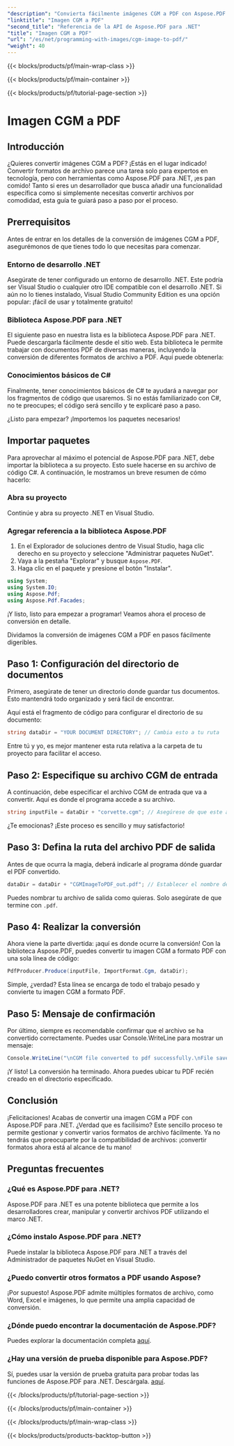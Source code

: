 ```yaml
---
"description": "Convierta fácilmente imágenes CGM a PDF con Aspose.PDF para .NET. Siga esta sencilla guía paso a paso y agilice su proceso de conversión de archivos."
"linktitle": "Imagen CGM a PDF"
"second_title": "Referencia de la API de Aspose.PDF para .NET"
"title": "Imagen CGM a PDF"
"url": "/es/net/programming-with-images/cgm-image-to-pdf/"
"weight": 40
---
```


{{< blocks/products/pf/main-wrap-class >}}

{{< blocks/products/pf/main-container >}}

{{< blocks/products/pf/tutorial-page-section >}}

# Imagen CGM a PDF

## Introducción

¿Quieres convertir imágenes CGM a PDF? ¡Estás en el lugar indicado! Convertir formatos de archivo parece una tarea solo para expertos en tecnología, pero con herramientas como Aspose.PDF para .NET, ¡es pan comido! Tanto si eres un desarrollador que busca añadir una funcionalidad específica como si simplemente necesitas convertir archivos por comodidad, esta guía te guiará paso a paso por el proceso.

## Prerrequisitos

Antes de entrar en los detalles de la conversión de imágenes CGM a PDF, asegurémonos de que tienes todo lo que necesitas para comenzar.

### Entorno de desarrollo .NET

Asegúrate de tener configurado un entorno de desarrollo .NET. Este podría ser Visual Studio o cualquier otro IDE compatible con el desarrollo .NET. Si aún no lo tienes instalado, Visual Studio Community Edition es una opción popular: ¡fácil de usar y totalmente gratuito!

### Biblioteca Aspose.PDF para .NET

El siguiente paso en nuestra lista es la biblioteca Aspose.PDF para .NET. Puede descargarla fácilmente desde el sitio web. Esta biblioteca le permite trabajar con documentos PDF de diversas maneras, incluyendo la conversión de diferentes formatos de archivo a PDF. Aquí puede obtenerla:

### Conocimientos básicos de C#

Finalmente, tener conocimientos básicos de C# te ayudará a navegar por los fragmentos de código que usaremos. Si no estás familiarizado con C#, no te preocupes; el código será sencillo y te explicaré paso a paso.

¿Listo para empezar? ¡Importemos los paquetes necesarios!

## Importar paquetes

Para aprovechar al máximo el potencial de Aspose.PDF para .NET, debe importar la biblioteca a su proyecto. Esto suele hacerse en su archivo de código C#. A continuación, le mostramos un breve resumen de cómo hacerlo:

### Abra su proyecto

Continúe y abra su proyecto .NET en Visual Studio. 

### Agregar referencia a la biblioteca Aspose.PDF

1. En el Explorador de soluciones dentro de Visual Studio, haga clic derecho en su proyecto y seleccione "Administrar paquetes NuGet".
2. Vaya a la pestaña "Explorar" y busque `Aspose.PDF`.
3. Haga clic en el paquete y presione el botón "Instalar".

```csharp
using System;
using System.IO;
using Aspose.Pdf;
using Aspose.Pdf.Facades;
```

¡Y listo, listo para empezar a programar! Veamos ahora el proceso de conversión en detalle.

Dividamos la conversión de imágenes CGM a PDF en pasos fácilmente digeribles.

## Paso 1: Configuración del directorio de documentos

Primero, asegúrate de tener un directorio donde guardar tus documentos. Esto mantendrá todo organizado y será fácil de encontrar. 

Aquí está el fragmento de código para configurar el directorio de su documento:

```csharp
string dataDir = "YOUR DOCUMENT DIRECTORY"; // Cambia esto a tu ruta
```

Entre tú y yo, es mejor mantener esta ruta relativa a la carpeta de tu proyecto para facilitar el acceso.

## Paso 2: Especifique su archivo CGM de entrada

A continuación, debe especificar el archivo CGM de entrada que va a convertir. Aquí es donde el programa accede a su archivo.

```csharp
string inputFile = dataDir + "corvette.cgm"; // Asegúrese de que este archivo exista en su directorio
```

¿Te emocionas? ¡Este proceso es sencillo y muy satisfactorio!

## Paso 3: Defina la ruta del archivo PDF de salida

Antes de que ocurra la magia, deberá indicarle al programa dónde guardar el PDF convertido.

```csharp
dataDir = dataDir + "CGMImageToPDF_out.pdf"; // Establecer el nombre del archivo PDF de salida
```

Puedes nombrar tu archivo de salida como quieras. Solo asegúrate de que termine con `.pdf`.

## Paso 4: Realizar la conversión

Ahora viene la parte divertida: ¡aquí es donde ocurre la conversión! Con la biblioteca Aspose.PDF, puedes convertir tu imagen CGM a formato PDF con una sola línea de código:

```csharp
PdfProducer.Produce(inputFile, ImportFormat.Cgm, dataDir);
```

Simple, ¿verdad? Esta línea se encarga de todo el trabajo pesado y convierte tu imagen CGM a formato PDF.

## Paso 5: Mensaje de confirmación

Por último, siempre es recomendable confirmar que el archivo se ha convertido correctamente. Puedes usar Console.WriteLine para mostrar un mensaje:

```csharp
Console.WriteLine("\nCGM file converted to pdf successfully.\nFile saved at " + dataDir);
```

¡Y listo! La conversión ha terminado. Ahora puedes ubicar tu PDF recién creado en el directorio especificado.

## Conclusión

¡Felicitaciones! Acabas de convertir una imagen CGM a PDF con Aspose.PDF para .NET. ¿Verdad que es facilísimo? Este sencillo proceso te permite gestionar y convertir varios formatos de archivo fácilmente. Ya no tendrás que preocuparte por la compatibilidad de archivos: ¡convertir formatos ahora está al alcance de tu mano!

## Preguntas frecuentes

### ¿Qué es Aspose.PDF para .NET?  
Aspose.PDF para .NET es una potente biblioteca que permite a los desarrolladores crear, manipular y convertir archivos PDF utilizando el marco .NET.

### ¿Cómo instalo Aspose.PDF para .NET?  
Puede instalar la biblioteca Aspose.PDF para .NET a través del Administrador de paquetes NuGet en Visual Studio.

### ¿Puedo convertir otros formatos a PDF usando Aspose?  
¡Por supuesto! Aspose.PDF admite múltiples formatos de archivo, como Word, Excel e imágenes, lo que permite una amplia capacidad de conversión.

### ¿Dónde puedo encontrar la documentación de Aspose.PDF?  
Puedes explorar la documentación completa [aquí](https://reference.aspose.com/pdf/net/).

### ¿Hay una versión de prueba disponible para Aspose.PDF?  
Sí, puedes usar la versión de prueba gratuita para probar todas las funciones de Aspose.PDF para .NET. Descárgala. [aquí](https://releases.aspose.com/).

{{< /blocks/products/pf/tutorial-page-section >}}

{{< /blocks/products/pf/main-container >}}

{{< /blocks/products/pf/main-wrap-class >}}

{{< blocks/products/products-backtop-button >}}